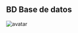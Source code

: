 ##  BD Base de datos   

![avatar]("https://img001.prntscr.com/file/img001/Lx48H1kER2GtaP8H9rzPig.png")
